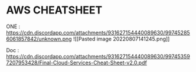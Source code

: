 # AWS CHEATSHEET

ONE : https://cdn.discordapp.com/attachments/931627154440089630/997452856061857842/unknown.png
![[Pasted image 20220807141245.png]]

Doc : https://cdn.discordapp.com/attachments/931627154440089630/997453597207953428/Final-Cloud-Services-Cheat-Sheet-v2.0.pdf